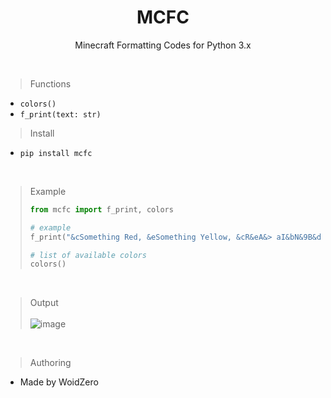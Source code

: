 <h1 align=center>MCFC</h1>
<p align=center>Minecraft Formatting Codes for Python 3.x </p><br>

> Functions
- `colors()`
- `f_print(text: str)`

> Install
- `pip install mcfc`

<br>

> Example
> ```py
> from mcfc import f_print, colors
> 
> # example
> f_print("&cSomething Red, &eSomething Yellow, &cR&eA&> aI&bN&9B&dO&5W")
>
> # list of available colors
> colors()
> ```
<br>

> Output <br><br>
![image](https://user-images.githubusercontent.com/71274141/180663521-3a4d6af1-b613-4a28-971d-c5944f7d30e5.png)

<br>

> Authoring
- Made by WoidZero
